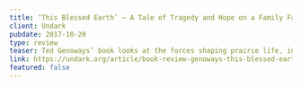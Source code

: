 ```yaml
---
title: ‘This Blessed Earth’ – A Tale of Tragedy and Hope on a Family Farm
client: Undark
pubdate: 2017-10-20 
type: review
teaser: Ted Genoways’ book looks at the forces shaping prairie life, including the climate shortsightedness that could give us another Dust Bowl.
link: https://undark.org/article/book-review-genoways-this-blessed-earth/
featured: false
---
```

